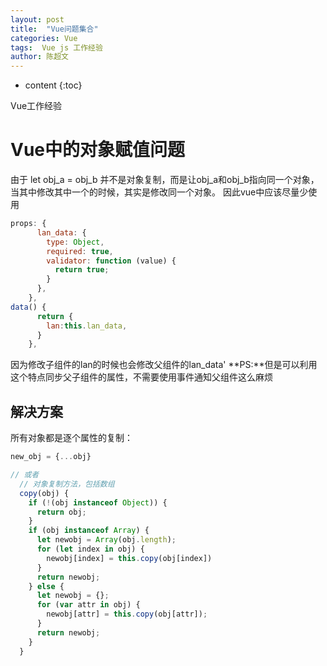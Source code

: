```yaml
---
layout: post
title:  "Vue问题集合"
categories: Vue
tags:  Vue js 工作经验
author: 陈超文
---
```


* content
{:toc}  

Vue工作经验  





# Vue中的对象赋值问题
由于 let obj_a = obj_b 并不是对象复制，而是让obj_a和obj_b指向同一个对象，当其中修改其中一个的时候，其实是修改同一个对象。
因此vue中应该尽量少使用
```javascript
props: {
      lan_data: {
        type: Object,
        required: true,
        validator: function (value) {
          return true;
        }
      },
    },
data() {
      return {
        lan:this.lan_data,
      }
    },
```
因为修改子组件的lan的时候也会修改父组件的lan_data'
**PS:**但是可以利用这个特点同步父子组件的属性，不需要使用事件通知父组件这么麻烦
## 解决方案
所有对象都是逐个属性的复制：
```javascript
new_obj = {...obj}

// 或者
  // 对象复制方法，包括数组
  copy(obj) {
    if (!(obj instanceof Object)) {
      return obj;
    }
    if (obj instanceof Array) {
      let newobj = Array(obj.length);
      for (let index in obj) {
        newobj[index] = this.copy(obj[index])
      }
      return newobj;
    } else {
      let newobj = {};
      for (var attr in obj) {
        newobj[attr] = this.copy(obj[attr]);
      }
      return newobj;
    }
  }
```
